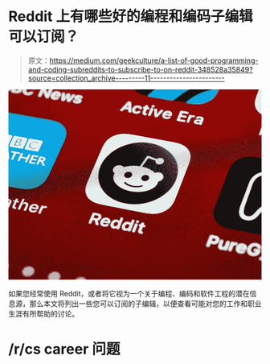 # Reddit 上有哪些好的编程和编码子编辑可以订阅？

> 原文：<https://medium.com/geekculture/a-list-of-good-programming-and-coding-subreddits-to-subscribe-to-on-reddit-348528a35849?source=collection_archive---------11----------------------->

![](img/cc608f371f9f0660e572e741ef8833db.png)

如果您经常使用 Reddit，或者将它视为一个关于编程、编码和软件工程的潜在信息源，那么本文将列出一些您可以订阅的子编辑，以便查看可能对您的工作和职业生涯有所帮助的讨论。

# /r/cs career 问题